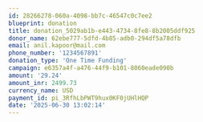 ```yaml
---
id: 28266278-060a-4098-bb7c-46547c0c7ee2
blueprint: donation
title: donation_5029ab1b-e443-4734-8fe8-8b2005ddf925
donor_name: 62ebe777-5dfd-4b85-adb0-294df5a78dfb
email: anil.kapoor@mail.com
phone_number: '1234567891'
donation_type: 'One Time Funding'
campaign: e6357a4f-a476-44f9-b101-8060eade090b
amount: '29.24'
amount_inr: 2499.73
currency_name: USD
payment_id: pi_3RfhLbPWT9hux0KF0jUHlHQP
date: '2025-06-30 13:02:14'
---
```

